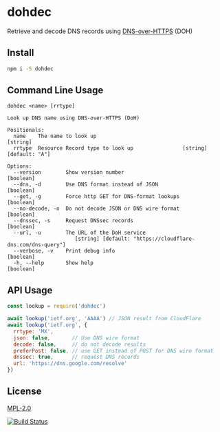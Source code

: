 # dohdec

Retrieve and decode DNS records using [DNS-over-HTTPS](https://tools.ietf.org/html/draft-ietf-doh-dns-over-https) (DOH)


## Install

```bash
npm i -S dohdec
```

## Command Line Usage

```
dohdec <name> [rrtype]

Look up DNS name using DNS-over-HTTPS (DoH)

Positionals:
  name    The name to look up                                           [string]
  rrtype  Resource Record type to look up                [string] [default: "A"]

Options:
  --version        Show version number                                 [boolean]
  --dns, -d        Use DNS format instead of JSON                      [boolean]
  --get, -g        Force http GET for DNS-format lookups               [boolean]
  --no-decode, -n  Do not decode JSON or DNS wire format               [boolean]
  --dnssec, -s     Request DNSsec records                              [boolean]
  --url, -u        The URL of the DoH service
                      [string] [default: "https://cloudflare-dns.com/dns-query"]
  --verbose, -v    Print debug info                                    [boolean]
  -h, --help       Show help                                           [boolean]
```

## API Usage

```js
const lookup = require('dohdec')

await lookup('ietf.org', 'AAAA') // JSON result from CloudFlare
await lookup('ietf.org', {
  rrtype: 'MX',
  json: false,       // Use DNS wire format
  decode: false,     // do not decode results
  preferPost: false, // use GET instead of POST for DNS wire format
  dnssec: true,      // request DNS records
  url: 'https://dns.google.com/resolve'
})

```

## License

[MPL-2.0](https://www.mozilla.org/en-US/MPL/2.0/)

[![Build Status](https://travis-ci.org/hildjj/dohdec.svg?branch=master)](https://travis-ci.org/hildjj/dohdec)
